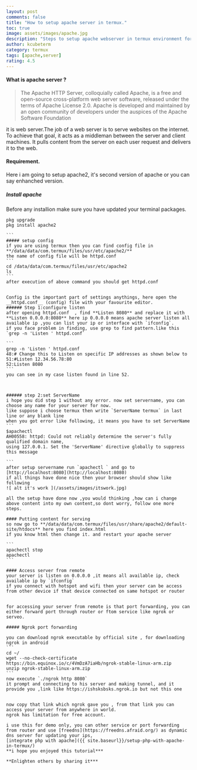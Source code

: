 ```yaml
---
layout: post
comments: false
title: "How to setup apache server in termux."
toc: true
image: assets/images/apache.jpg
description: "Steps to setup apache webserver in termux environment for hosting as well other purposes"
author: kcubeterm
category: termux
tags: [apache,server]
rating: 4.5
---
```


#### What is apache server ?
> The Apache HTTP Server, colloquially called Apache, is a free and open-source cross-platform web server software, released under the terms of Apache License 2.0. Apache is developed and maintained by an open community of developers under the auspices of the Apache Software Foundation

it is web server.The job of a web server is to serve websites on the internet. To achieve that goal, it acts as a middleman between the server and client machines. It pulls content from the server on each user request and delivers it to the web.

#### Requirement.
Here i am going to setup apache2, it's second version of apache or you can say enhanched version.


##### Install apache
Before any installion make sure you have updated your terminal packages.
````
pkg upgrade
pkg install apache2

```
##### setup config
if you are using termux then you can find config file in **/data/data/com.termux/files/usr/etc/apache2/**
the name of config file will be httpd.conf
```
cd /data/data/com.termux/files/usr/etc/apache2
ls
```
after execution of above command you should get httpd.conf


Config is the important part of settings anythings, here open the __httpd.conf__ (config) file with your favourite editor.
###### Step 1:configure listen
after opening httpd.conf  , find **Listen 8080** and replace it with **Listen 0.0.0.0:8080** here ip 0.0.0.0 means apache server listen all available ip ,you can list your ip or interface with `ifconfig`.
if you face problem in finding, use grep to find pattern.like this `grep -n 'Listen ' httpd.conf`

```
grep -n 'Listen ' httpd.conf
48:# Change this to Listen on specific IP addresses as shown below to
51:#Listen 12.34.56.78:80
52:Listen 8080
```
you can see in my case listen found in line 52.



###### step 2:set ServerName
i hope you did step 1 without any error. now set servername, you can choose any name for your server for now.
like suppose i choose termux then write `ServerName termux` in last line or any blank line
when you got error like following, it means you have to set ServerName
```
$apachectl
AH00558: httpd: Could not reliably determine the server's fully qualified domain name, 
using 127.0.0.1. Set the 'ServerName' directive globally to suppress this message

```
after setup servername run `apachectl ` and go to [http://localhost:8080](http://localhost:8080)
if all things have done nice then your browser should show like following
![ alt it's work ](/assets/images/itswork.jpg)

all the setup have done now ,you would thinking ,how can i change above content into my own content,so dont worry, follow one more steps.

#### Putting content for serving
so now go to **/data/data/com.termux/files/usr/share/apache2/default-site/htdocs** here you find index.html
if you know html then change it. and restart your apache server

```
apachectl stop
apachectl 
```

#### Access server from remote
your server is listen on 0.0.0.0 ,it means all available ip, check available ip by `ifconfig`
if you connect with hotspot and wifi then your server can be access from other device if that device connected on same hotspot or router


for accessing your server from remote is that port forwarding, you can either forward port through router or ftom service like ngrok or serveo.

##### Ngrok port forwarding

you can download ngrok executable by official site , for downloading ngrok in android 
```
cd ~/
wget --no-check-certificate https://bin.equinox.io/c/4VmDzA7iaHb/ngrok-stable-linux-arm.zip
unzip ngrok-stable-linux-arm.zip
```
now execute `./ngrok http 8080`
it prompt and connecting to his server and making tunnel, and it provide you ,link like https://ishsksbsks.ngrok.io but not this one


now copy that link which ngrok gave you , from that link you can access your server from anywhere in world.
ngrok has limitation for free account.

i use this for demo only, you can other service or port forwarding from router and use [freedns](https://freedns.afraid.org/) as dynamic dns server for updating your ips,
[integrate php with apache]({{ site.baseurl}}/setup-php-with-apache-in-termux/)
**i hope you enjoyed this tutorial***

**Enlighten others by sharing it***







